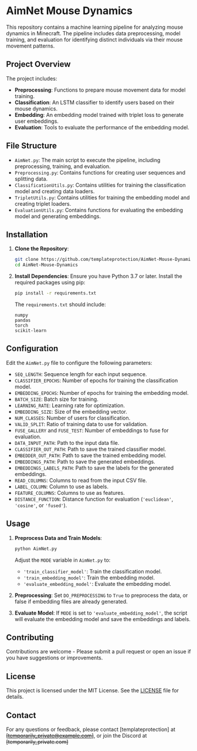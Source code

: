 # AimNet Mouse Dynamics

This repository contains a machine learning pipeline for analyzing mouse dynamics in Minecraft. The pipeline includes data preprocessing, model training, and evaluation for identifying distinct individuals via their mouse movement patterns.

## Project Overview

The project includes:
- **Preprocessing**: Functions to prepare mouse movement data for model training.
- **Classification**: An LSTM classifier to identify users based on their mouse dynamics.
- **Embedding**: An embedding model trained with triplet loss to generate user embeddings.
- **Evaluation**: Tools to evaluate the performance of the embedding model.

## File Structure

- `AimNet.py`: The main script to execute the pipeline, including preprocessing, training, and evaluation.
- `Preprocessing.py`: Contains functions for creating user sequences and splitting data.
- `ClassificationUtils.py`: Contains utilities for training the classification model and creating data loaders.
- `TripletUtils.py`: Contains utilities for training the embedding model and creating triplet loaders.
- `EvaluationUtils.py`: Contains functions for evaluating the embedding model and generating embeddings.

## Installation

1. **Clone the Repository**:
    ```bash
    git clone https://github.com/templateprotection/AimNet-Mouse-Dynamics.git
    cd AimNet-Mouse-Dynamics
    ```

2. **Install Dependencies**:
    Ensure you have Python 3.7 or later. Install the required packages using pip:
    ```bash
    pip install -r requirements.txt
    ```

    The `requirements.txt` should include:
    ```
    numpy
    pandas
    torch
    scikit-learn
    ```

## Configuration

Edit the `AimNet.py` file to configure the following parameters:
- `SEQ_LENGTH`: Sequence length for each input sequence.
- `CLASSIFIER_EPOCHS`: Number of epochs for training the classification model.
- `EMBEDDING_EPOCHS`: Number of epochs for training the embedding model.
- `BATCH_SIZE`: Batch size for training.
- `LEARNING_RATE`: Learning rate for optimization.
- `EMBEDDING_SIZE`: Size of the embedding vector.
- `NUM_CLASSES`: Number of users for classification.
- `VALID_SPLIT`: Ratio of training data to use for validation.
- `FUSE_GALLERY` and `FUSE_TEST`: Number of embeddings to fuse for evaluation.
- `DATA_INPUT_PATH`: Path to the input data file.
- `CLASSIFIER_OUT_PATH`: Path to save the trained classifier model.
- `EMBEDDER_OUT_PATH`: Path to save the trained embedding model.
- `EMBEDDINGS_PATH`: Path to save the generated embeddings.
- `EMBEDDINGS_LABELS_PATH`: Path to save the labels for the generated embeddings.
- `READ_COLUMNS`: Columns to read from the input CSV file.
- `LABEL_COLUMN`: Column to use as labels.
- `FEATURE_COLUMNS`: Columns to use as features.
- `DISTANCE_FUNCTION`: Distance function for evaluation (`'euclidean'`, `'cosine'`, or `'fused'`).

## Usage

1. **Preprocess Data and Train Models**:
    ```bash
    python AimNet.py
    ```

    Adjust the `MODE` variable in `AimNet.py` to:
    - `'train_classifier_model'`: Train the classification model.
    - `'train_embedding_model'`: Train the embedding model.
    - `'evaluate_embedding_model'`: Evaluate the embedding model.

2. **Preprocessing**:
    Set `DO_PREPROCESSING` to `True` to preprocess the data, or false if embedding files are already generated.

3. **Evaluate Model**:
    If `MODE` is set to `'evaluate_embedding_model'`, the script will evaluate the embedding model and save the embeddings and labels.

## Contributing

Contributions are welcome - Please submit a pull request or open an issue if you have suggestions or improvements.

## License

This project is licensed under the MIT License. See the [LICENSE](LICENSE) file for details.

## Contact

For any questions or feedback, please contact [templateprotection] at ~~[temporarily_private@example.com]~~, or join the Discord at ~~[temporarily_private.com]~~

